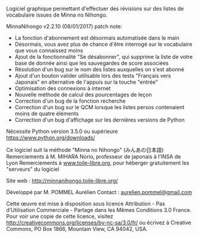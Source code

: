Logiciel graphique permettant d'effectuer des révisions sur des listes de vocabulaire issues de Minna no Nihongo.

MinnaNihongo v2.2.10 (08/01/2017)
patch note:
- La fonction d'abonnement est désormais automatisée dans le main
- Désormais, vous avez plus de chance d'être interrogé sur le vocabulaire que vous connaissez moins
- Ajout de la fonctionnalité "Se désabonner", qui supprime la liste de votre base de donnée ainsi que les sauvegardes de score associées
- Résolution d'un bug sur le nom des listes auxquelles on s'est abonné
- Ajout d'un bouton valider utilisable lors des tests "Français vers Japonais" en alternative de l'appuis sur la touche "entrée"
- Optimisation des connexions à internet
- Nouvelle méthode de calcul des pourcentages de leçon
- Correction d'un bug de la fonction recherche
- Correction d'un bug sur le QCM lorsque les listes persos contenaient moins de quatre éléments
- Correction d'un bug d'affichage sur les dernières versions de Python

Nécessite Python version 3.5.0 ou supérieure
https://www.python.org/downloads/

Ce logiciel suit la méthode "Minna no Nihongo" (みんあの日本語)
Remerciements à M. MIHARA Norio, professeur de japonais à l'INSA de Lyon
Remerciements à www.toile-libre.org, pour héberger gratuitement les "serveurs" du logiciel

Site web : http://minnanihongo.toile-libre.org/

Développé par M. POMMEL Aurélien
Contact : aurelien.pommel@gmail.com


Cette œuvre est mise à disposition sous licence 
Attribution - Pas d’Utilisation Commerciale - Partage dans les Mêmes Conditions 3.0 France.
Pour voir une copie de cette licence, visitez http://creativecommons.org/licenses/by-nc-sa/3.0/fr/ ou écrivez à Creative Commons, PO Box 1866, Mountain View, CA 94042, USA.
